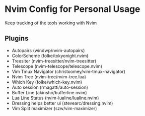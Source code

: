 # Nvim Config for Personal Usage

Keep tracking of the tools working with Nvim

## Plugins

- Autopairs (windwp/nvim-autopairs)
- ColorScheme (folke/tokyonight.nvim)
- Treesiter (nvim-treesitter/nvim-treesitter)
- Telescope (nvim-telescope/telescope.nvim)
- Vim Tmux Navigator (christoomey/vim-tmux-navigator)
- Nvim Tree (nvim-tree/nvim-tree.lua)
- Which Key (folke/which-key.nvim)
- Auto session (rmagatti/auto-session)
- Buffer Line (akinsho/bufferline.nvim)
- Lua Line Status (nvim-lualine/lualine.nvim)
- Dressing helps better ui (stevearc/dressing.nvim)
- Vim Split maximizer (szw/vim-maximizer)

